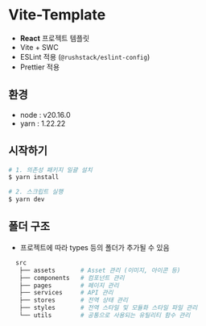 # Vite-Template

- **React** 프로젝트 템플릿
- Vite + SWC
- ESLint 적용 (`@rushstack/eslint-config`)
- Prettier 적용

## 환경

- node : v20.16.0
- yarn : 1.22.22

## 시작하기

```bash
# 1. 의존성 패키지 일괄 설치
$ yarn install

# 2. 스크립트 실행
$ yarn dev
```

## 폴더 구조

- 프로젝트에 따라 types 등의 폴더가 추가될 수 있음

```bash
  src
   ├── assets       # Asset 관리 (이미지, 아이콘 등)
   ├── components   # 컴포넌트 관리
   ├── pages        # 페이지 관리
   ├── services     # API 관리
   ├── stores       # 전역 상태 관리
   ├── styles       # 전역 스타일 및 모듈화 스타일 파일 관리
   └── utils        # 공통으로 사용되는 유틸리티 함수 관리
```
